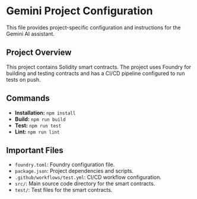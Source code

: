 # Gemini Project Configuration

This file provides project-specific configuration and instructions for the Gemini AI assistant.

## Project Overview

This project contains Solidity smart contracts. The project uses Foundry for building and testing contracts and has a CI/CD pipeline configured to run tests on push.

## Commands

- **Installation:** `npm install`
- **Build:** `npm run build`
- **Test:** `npm run test`
- **Lint:** `npm run lint`

## Important Files

- `foundry.toml`: Foundry configuration file.
- `package.json`: Project dependencies and scripts.
- `.github/workflows/test.yml`: CI/CD workflow configuration.
- `src/`: Main source code directory for the smart contracts.
- `test/`: Test files for the smart contracts.
